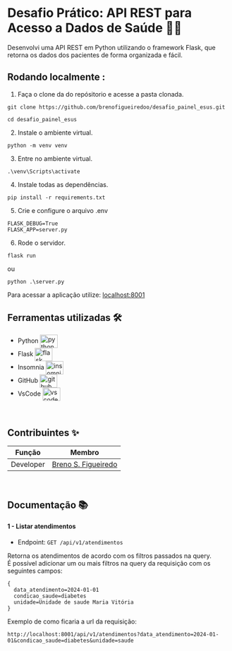# Desafio Prático: API REST para Acesso a Dados de Saúde 👨‍⚕️

Desenvolvi uma API REST em Python utilizando o framework Flask, que retorna os dados dos pacientes de forma organizada e fácil.

## Rodando localmente :

1. Faça o clone da do repósitorio e acesse a pasta clonada.

```shell
git clone https://github.com/brenofigueiredoo/desafio_painel_esus.git

cd desafio_painel_esus
```

2. Instale o ambiente virtual.

```
python -m venv venv
```

3. Entre no ambiente virtual.

```
.\venv\Scripts\activate
```

4. Instale todas as dependências.

```
pip install -r requirements.txt
```

5. Crie e configure o arquivo .env

```
FLASK_DEBUG=True
FLASK_APP=server.py
```

6. Rode o servidor.

```
flask run
```

ou

```
python .\server.py
```

Para acessar a aplicação utilize: [localhost:8001](http://localhost:8001)
&nbsp;

## Ferramentas utilizadas 🛠

- Python <img align="center" alt="python" height="30" width="40" src="https://cdn.jsdelivr.net/gh/devicons/devicon/icons/python/python-original.svg">
- Flask <img align="center" alt="flask" height="30" width="40" src="https://cdn.jsdelivr.net/gh/devicons/devicon/icons/flask/flask-original-wordmark.svg">
- Insomnia <img align="center" alt="insomnia" height="30" width="40" src="https://www.svgrepo.com/show/353904/insomnia.svg">
- GitHub <img align="center" alt="github" height="30" width="40" src="https://cdn.jsdelivr.net/gh/devicons/devicon/icons/github/github-original.svg">
- VsCode <img align="center" alt="vscode" height="30" width="40" src="https://cdn.jsdelivr.net/gh/devicons/devicon/icons/vscode/vscode-original.svg">

&nbsp;

## Contribuintes ✨

| Função    | Membro                                                               |
| --------- | -------------------------------------------------------------------- |
| Developer | [Breno S. Figueiredo](https://www.linkedin.com/in/brenosfigueiredo/) |

&nbsp;

## Documentação 📚

#### 1 - Listar atendimentos

- Endpoint: `GET /api/v1/atendimentos`

Retorna os atendimentos de acordo com os filtros passados na query.
<br>
É possível adicionar um ou mais filtros na query da requisição com os seguintes campos:

```
{
  data_atendimento=2024-01-01
  condicao_saude=diabetes
  unidade=Unidade de saude Maria Vitória
}
```

Exemplo de como ficaria a url da requisição:

```
http://localhost:8001/api/v1/atendimentos?data_atendimento=2024-01-01&condicao_saude=diabetes&unidade=saude
```
